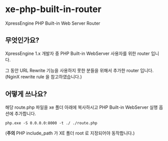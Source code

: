# xe-php-built-in-router
XpressEngine PHP Built-in Web Server Router

## 무엇인가요?
XpressEngine 1.x 개발자 중 PHP Built-in WebServer 사용자를 위한 router 입니다.

그 동안 URL Rewrite 기능을 사용하지 못한 분들을 위해서 추가한 router 입니다. 
(NginX rewrite rule 을 참고하였습니다.)


## 어떻게 쓰나요?
해당 route.php 파일을 xe 폴더 아래에 복사하시고 PHP Built-in WebServer 실행 옵션에 추가합니다.

``php.exe -S 0.0.0.0:8000 -t ./ ./route.php``

(**주의** PHP include_path 가 XE 폴더 root 로 지정되어야 동작합니다.)